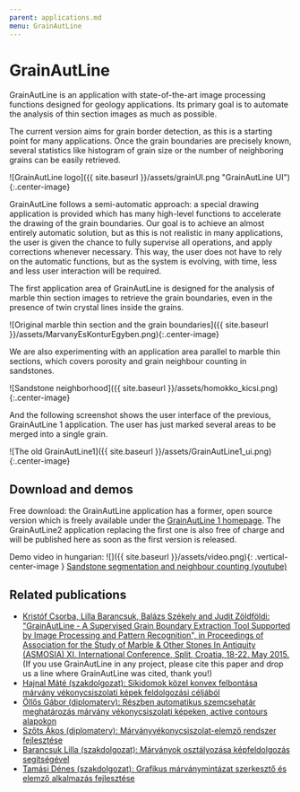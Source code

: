 ```yaml
---
parent: applications.md
menu: GrainAutLine
---
```


# GrainAutLine

GrainAutLine is an application with state-of-the-art image processing functions designed for geology applications.
Its primary goal is to automate the analysis of thin section images as much as possible.

The current version aims for grain border detection, as this is a starting point for many applications. Once the grain boundaries are precisely known, several statistics like histogram of grain size or the number of neighboring grains can be easily retrieved.

![GrainAutLine logo]({{ site.baseurl }}/assets/grainUI.png "GrainAutLine UI"){:.center-image}

GrainAutLine follows a semi-automatic approach: a special drawing application is provided which has many high-level functions to accelerate the drawing of the grain boundaries. Our goal is to achieve an almost entirely automatic solution, but as this is not realistic in many applications, the user is given the chance to fully supervise all operations, and apply corrections whenever necessary. This way, the user does not have to rely on the automatic functions, but as the system is evolving, with time, less and less user interaction will be required.

The first application area of GrainAutLine is designed for the analysis of marble thin section images to retrieve the grain boundaries, even in the presence of twin crystal lines inside the grains.

![Original marble thin section and the grain boundaries]({{ site.baseurl }}/assets/MarvanyEsKonturEgyben.png){:.center-image}

We are also experimenting with an application area parallel to marble thin sections, which covers porosity and grain neighbour counting in sandstones.

![Sandstone neighborhood]({{ site.baseurl }}/assets/homokko_kicsi.png){:.center-image}

And the following screenshot shows the user interface of the previous, GrainAutLine 1 application. The user has just marked several areas to be merged into a single grain.

![The old GrainAutLine1]({{ site.baseurl }}/assets/GrainAutLine1_ui.png){:.center-image}

## Download and demos

Free download: the GrainAutLine application has a former, open source version which is freely available under the [GrainAutLine 1 homepage](http://bmeaut.github.io/grainautline/). The GrainAutLine2 application replacing the first one is also free of charge and will be published here as soon as the first version is released.

Demo video in hungarian: ![]({{ site.baseurl }}/assets/video.png){: .vertical-center-image } [Sandstone segmentation and neighbour counting (youtube)](https://youtu.be/jGhvGAUnBkA)

## Related publications
  * [Kristóf Csorba, Lilla Barancsuk, Balázs Székely and Judit Zöldföldi: "GrainAutLine - A Supervised Grain Boundary Extraction Tool Supported by Image Processing and Pattern Recognition", in Proceedings of Association for the Study of Marble &amp; Other Stones In Antiquity (ASMOSIA) XI. International Conference, Split, Croatia, 18-22. May 2015.](https://www.researchgate.net/publication/277597296_GrainAutLine_-_A_Supervised_Grain_Boundary_Extraction_Tool_Supported_by_ImageProcessing_and_Pattern_Recognition) (If you use GrainAutLine in any project, please cite this paper and drop us a line where GrainAutLine was cited, thank you!)
  * [Hajnal Máté (szakdolgozat): Síkidomok közel konvex felbontása márvány vékonycsiszolati képek feldolgozási céljából](http://diplomaterv.vik.bme.hu/hu/Theses/Sikidomok-kozel-konvex-felbontasa-marvany)
  * [Öllős Gábor (diplomaterv): Részben automatikus szemcsehatár meghatározás márvány vékonycsiszolati képeken, active contours alapokon](http://diplomaterv.vik.bme.hu/hu/Theses/Reszben-automatikus-szemcsehatar-meghatarozas)
  * [Szőts Ákos (diplomaterv): Márványvékonycsiszolat-elemző rendszer fejlesztése](http://diplomaterv.vik.bme.hu/hu/Theses/Marvanyvekonycsiszolatelemzo-rendszer)
  * [Barancsuk Lilla (szakdolgozat): Márványok osztályozása képfeldolgozás segítségével](http://diplomaterv.vik.bme.hu/hu/Theses/Marvanyok-osztalyozasa-kepfeldolgozas)
  * [Tamási Dénes (szakdolgozat): Grafikus márványmintázat szerkesztő és elemző alkalmazás fejlesztése](http://diplomaterv.vik.bme.hu/hu/Theses/Grafikus-marvanymintazat-szerkeszto-es-elemzo)
